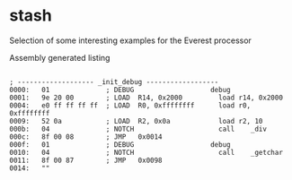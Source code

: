 # stash
Selection of some interesting examples for the Everest processor

Assembly generated listing

<code>
; ------------------- _init_debug ------------------
0000:   01              ; DEBUG                   debug
0001:   9e 20 00        ; LOAD 	R14, 0x2000       	load r14, 0x2000
0004:   e0 ff ff ff ff  ; LOAD 	R0, 0xffffffff    	load r0, 0xffffffff
0009:   52 0a           ; LOAD 	R2, 0x0a          	load r2, 10	                   	
000b:   04              ; NOTCH                   	call	_div
000c:   8f 00 08        ; JMP 	0x0014             
000f:   01              ; DEBUG                   debug
0010:   04              ; NOTCH                   	call	_getchar
0011:   8f 00 87        ; JMP 	0x0098             
0014: 	""
</code>
